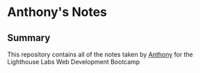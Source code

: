 # Anthony's Notes

## Summary 

This repository contains all of the notes taken by [Anthony](https://github.com/stoofz/) for the Lighthouse Labs Web Development Bootcamp



